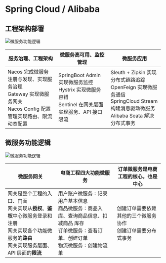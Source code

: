 
# Spring Cloud / Alibaba

## 工程架构部署
![微服务功能逻辑](https://images.happymaya.cn/assert/sat/sat-01.png)

| 服务治理、工程架构                                           | 微服务高可用、监控管理                                       | 微服务应用                                                   |
| ------------------------------------------------------------ | ------------------------------------------------------------ | ------------------------------------------------------------ |
| Nacos 完成微服务注册与发现、实现服务治理<br/>Gateway 实现微服务网关<br/>Nacos Config 配置管理实现路由、限流动态配置<br/> | SpringBoot Admin 实现微服务监控<br/>Hystrix 实现微服务容错<br/>Sentinel 在网关层面实现服务、API 接口限流 | Sleuth + Zipkin 实现分布式链路追踪<br/>OpenFeign 实现微服务通信<br/>SpringCloud Stream 构建消息驱动微服务<br/>Alibaba Seata 解决分布式事务 |




## 微服务功能逻辑
![微服务功能逻辑](https://images.happymaya.cn/assert/sat/sat-02.png)

| 微服务网关                                                   | 电商工程四大功能微服务                                       | 订单微服务是电商工程的核心，也是中心                         |
| ------------------------------------------------------------ | ------------------------------------------------------------ | ------------------------------------------------------------ |
| 网关是整个工程的入口、门面<br/>网关实现从<b>授权</b>、<b>鉴权</b>中心微服务登录和注册<br/>网关实现各个功能微服务的<b>路由</b><br/>网关实现服务层面、API 层面的<b>限流</b> | 用户账户微服务：记录用户基本信息<br/>商品微服务：商品入库、查询商品信息、扣减商品 库存<br/>订单微服务：查看订单、创建订单<br/>物流微服务：创建物流单<br/> | 创建订单需要依赖其他的三个微服务协作<br/>创建订单需要分布式事务 |
